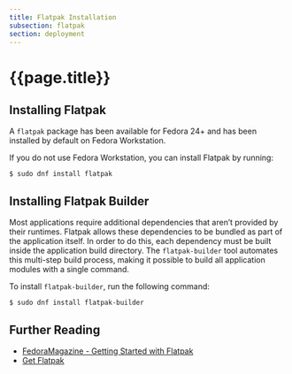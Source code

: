 ```yaml
---
title: Flatpak Installation
subsection: flatpak
section: deployment
---
```


# {{page.title}}

## Installing Flatpak

A `flatpak` package has been available for Fedora 24+ and has been installed by default on Fedora Workstation.

If you do not use Fedora Workstation, you can install Flatpak by running:

```
$ sudo dnf install flatpak
```



## Installing Flatpak Builder

Most applications require additional dependencies that aren’t provided by their runtimes. Flatpak allows these dependencies to be bundled as part of the application itself. In order to do this, each dependency 
must be built inside the application build directory. The `flatpak-builder` tool automates this multi-step build process, making it possible to build all application modules with a single command.

To install `flatpak-builder`, run the following command:

```
$ sudo dnf install flatpak-builder
```



## Further Reading

* [FedoraMagazine - Getting Started with Flatpak](https://fedoramagazine.org/getting-started-flatpak/)
* [Get Flatpak](https://flatpak.org/getting.html)